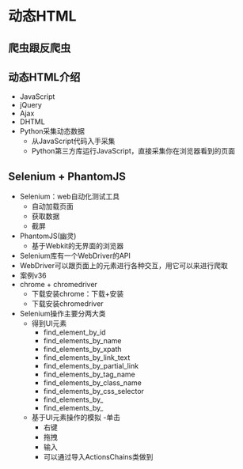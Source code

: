 # 动态HTML
## 爬虫跟反爬虫
## 动态HTML介绍
- JavaScript
- jQuery
- Ajax
- DHTML
- Python采集动态数据
    - 从JavaScript代码入手采集
    - Python第三方库运行JavaScript，直接采集你在浏览器看到的页面
    
## Selenium + PhantomJS
- Selenium：web自动化测试工具
    - 自动加载页面
    - 获取数据
    - 截屏
- PhantomJS(幽灵)
    - 基于Webkit的无界面的浏览器
- Selenium库有一个WebDriver的API
- WebDriver可以跟页面上的元素进行各种交互，用它可以来进行爬取
- 案例v36
- chrome + chromedriver
    - 下载安装chrome：下载+安装
    - 下载安装chromedriver
- Selenium操作主要分两大类
    - 得到UI元素
        - find_element_by_id
        - find_elements_by_name
        - find_elements_by_xpath
        - find_elements_by_link_text
        - find_elements_by_partial_link
        - find_elements_by_tag_name
        - find_elements_by_class_name
        - find_elements_by_css_selector
        - find_elements_by_
        - find_elements_by_
    - 基于UI元素操作的模拟
        -单击
        - 右键
        - 拖拽
        - 输入
        - 可以通过导入ActionsChains类做到